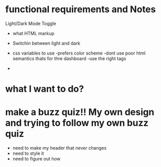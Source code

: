 # functional requirements and Notes

  Light/Dark Mode Toggle
-  what HTML markup
- Switchin between light and dark

- css variables to use
-prefers color scheme 
-dont use poor html semantics thats for thre dashboard
-use the right tags 
-

# what I want to do?
# make a buzz quiz!! My own design and trying to follow my own buzz quiz
- need to make my header that never changes 
- need to style it 
- need to figure out how  
